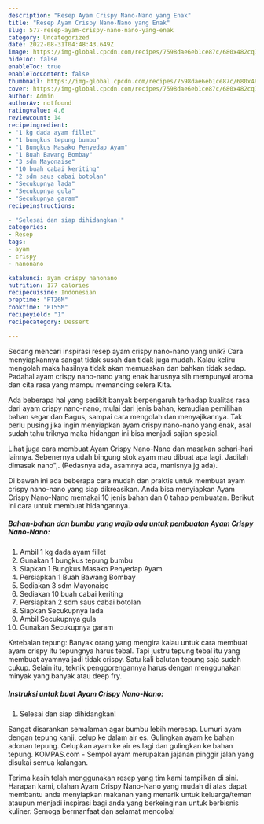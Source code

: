 ```yaml
---
description: "Resep Ayam Crispy Nano-Nano yang Enak"
title: "Resep Ayam Crispy Nano-Nano yang Enak"
slug: 577-resep-ayam-crispy-nano-nano-yang-enak
category: Uncategorized
date: 2022-08-31T04:48:43.649Z
image: https://img-global.cpcdn.com/recipes/7598dae6eb1ce87c/680x482cq70/ayam-crispy-nano-nano-foto-resep-utama.jpg
hideToc: false
enableToc: true
enableTocContent: false
thumbnail: https://img-global.cpcdn.com/recipes/7598dae6eb1ce87c/680x482cq70/ayam-crispy-nano-nano-foto-resep-utama.jpg
cover: https://img-global.cpcdn.com/recipes/7598dae6eb1ce87c/680x482cq70/ayam-crispy-nano-nano-foto-resep-utama.jpg
author: Admin
authorAv: notfound
ratingvalue: 4.6
reviewcount: 14
recipeingredient:
- "1 kg dada ayam fillet"
- "1 bungkus tepung bumbu"
- "1 Bungkus Masako Penyedap Ayam"
- "1 Buah Bawang Bombay"
- "3 sdm Mayonaise"
- "10 buah cabai keriting"
- "2 sdm saus cabai botolan"
- "Secukupnya lada"
- "Secukupnya gula"
- "Secukupnya garam"
recipeinstructions:

- "Selesai dan siap dihidangkan!"
categories:
- Resep
tags:
- ayam
- crispy
- nanonano

katakunci: ayam crispy nanonano 
nutrition: 177 calories
recipecuisine: Indonesian
preptime: "PT26M"
cooktime: "PT55M"
recipeyield: "1"
recipecategory: Dessert

---
```





Sedang mencari inspirasi resep ayam crispy nano-nano yang unik? Cara menyiapkannya sangat tidak susah dan tidak juga mudah. Kalau keliru mengolah maka hasilnya tidak akan memuaskan dan bahkan tidak sedap. Padahal ayam crispy nano-nano yang enak harusnya sih mempunyai aroma dan cita rasa yang mampu memancing selera Kita.





Ada beberapa hal yang sedikit banyak berpengaruh terhadap kualitas rasa dari ayam crispy nano-nano, mulai dari jenis bahan, kemudian pemilihan bahan segar dan Bagus, sampai cara mengolah dan menyajikannya. Tak perlu pusing jika ingin menyiapkan ayam crispy nano-nano yang enak,      asal sudah tahu triknya maka hidangan ini bisa menjadi sajian spesial.














Lihat juga cara membuat Ayam Crispy Nano-Nano dan masakan sehari-hari lainnya. Sebenernya udah bingung stok ayam mau dibuat apa lagi. Jadilah dimasak nano&#34;,. (Pedasnya ada, asamnya ada, manisnya jg ada).






Di bawah ini ada beberapa cara mudah dan praktis untuk membuat ayam crispy nano-nano yang siap dikreasikan. Anda bisa menyiapkan Ayam Crispy Nano-Nano memakai 10 jenis bahan dan 0 tahap pembuatan. Berikut ini cara untuk membuat hidangannya.

<!--inarticleads1-->

##### Bahan-bahan dan bumbu yang wajib ada untuk pembuatan Ayam Crispy Nano-Nano:

1. Ambil 1 kg dada ayam fillet
1. Gunakan 1 bungkus tepung bumbu
1. Siapkan 1 Bungkus Masako Penyedap Ayam
1. Persiapkan 1 Buah Bawang Bombay
1. Sediakan 3 sdm Mayonaise
1. Sediakan 10 buah cabai keriting
1. Persiapkan 2 sdm saus cabai botolan
1. Siapkan Secukupnya lada
1. Ambil Secukupnya gula
1. Gunakan Secukupnya garam


Ketebalan tepung: Banyak orang yang mengira kalau untuk cara membuat ayam crispy itu tepungnya harus tebal. Tapi justru tepung tebal itu yang membuat ayamnya jadi tidak crispy. Satu kali balutan tepung saja sudah cukup. Selain itu, teknik penggorengannya harus dengan menggunakan minyak yang banyak atau deep fry. 

<!--inarticleads2-->

##### Instruksi untuk buat Ayam Crispy Nano-Nano:


1. Selesai dan siap dihidangkan!

Sangat disarankan semalaman agar bumbu lebih meresap. Lumuri ayam dengan tepung kanji, celup ke dalam air es. Gulingkan ayam ke bahan adonan tepung. Celupkan ayam ke air es lagi dan gulingkan ke bahan tepung. KOMPAS.com - Sempol ayam merupakan jajanan pinggir jalan yang disukai semua kalangan. 

Terima kasih telah menggunakan resep yang tim kami tampilkan di sini. Harapan kami, olahan Ayam Crispy Nano-Nano yang mudah di atas dapat membantu anda menyiapkan makanan yang menarik untuk keluarga/teman ataupun menjadi inspirasi bagi anda yang berkeinginan untuk berbisnis kuliner. Semoga bermanfaat dan selamat mencoba!
